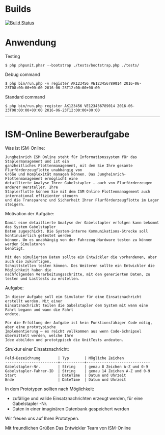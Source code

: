 # Builds

[![Build Status](https://eon.blue/jenkins/job/jungheinrich/badge/icon)](https://eon.blue/jenkins/job/jungheinrich)

# Anwendung

Testing

    $ php phpunit.phar --bootstrap ./tests/bootstrap.php ./tests/
  
Debug command  
   
    $ php bin/run.php -v register AK123456 VE123456789014 2016-06-23T08:00:00+00:00 2016-06-23T12:00:00+00:00

Standard command
  
    $ php bin/run.php register AK123456 VE123456789014 2016-06-23T08:00:00+00:00 2016-06-23T12:00:00+00:00

---------------------------------------------------------------------------------------------------

# ISM-Online Bewerberaufgabe

Was ist ISM-Online:

    Jungheinrich ISM Online steht für Informationssystem für das Staplermanagement und ist ein
    ganzheitliches Flottenmanagement, mit dem Sie Ihre gesamte Flurförderzeugflotte unabhängig von
    Größe und Komplexität managen können. Das Jungheinrich-Flottenmanagement ermöglicht eine
    detaillierte Analyse Ihrer Gabelstapler – auch von Flurförderzeugen anderer Hersteller. Ihre
    Staplerflotte können Sie mit dem ISM Online Flottenmanagement auch international effizienter steuern
    und die Transparenz und Sicherheit Ihrer Flurförderzeugflotte im Lager steigern.

Motivation der Aufgabe:

    Damit eine detaillierte Analyse der Gabelstapler erfolgen kann bekommt das System Gabelstapler
    Daten zugeschickt. Die System-interne Kommunikations-Strecke soll kontinuierlich getestet werden
    können. Um es unabhängig von der Fahrzeug-Hardware testen zu können werden Simulatoren
    benötigt.

    Mit den simulierten Daten sollte ein Entwickler die vorhandenen, aber auch die zukünftigen,
    Schnittstellen testen können. Des Weiteren sollte ein Entwickler die Möglichkeit haben die
    nachfolgenden Verarbeitungsschritte, mit den generierten Daten, zu testen und Lasttests zu erstellen.

Aufgabe:

    In dieser Aufgabe soll ein Simulator für eine Einsatznachricht erstellt werden. Mit einer
    Einsatznachricht teilen die Gabelstapler dem System mit wann eine Fahrt begann und wann die Fahrt
    endete.

    Für die Erfüllung der Aufgabe ist kein Funktionsfähiger Code nötig, aber eine prototypische
    Implementierung – es reicht vollkommen aus wenn Code-Schnipsel übermittelt werden, welche Ihre
    Idee abbilden und prototypisch die UnitTests andeuten.

Struktur einer Einsatznachricht:

    Feld-Bezeichnung		| Typ 		| Mögliche Zeichen
    ------------------------+-----------+-----------------------------
    Gabelstapler-Nr. 		| String	| genau 8 Zeichen A-Z und 0-9
    Gabelstapler-Fahrer-ID 	| String	| genau 14 Zeichen A-Z und 0-9
    Start 					| DateTime 	| Datum und Uhrzeit
    Ende 					| DateTime 	| Datum und Uhrzeit

In dem Prototypen sollten nach Möglichkeit:
- zufällige und valide Einsatznachrichten erzeugt werden, für eine Gabelstapler -Nr.
- Daten in einer imaginären Datenbank gespeichert werden

Wir freuen uns auf Ihren Prototypen.

Mit freundlichen Grüßen
Das Entwickler Team von ISM-Online
